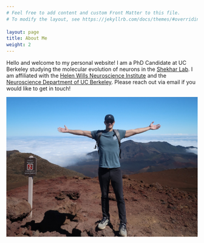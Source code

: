 ```yaml
---
# Feel free to add content and custom Front Matter to this file.
# To modify the layout, see https://jekyllrb.com/docs/themes/#overriding-theme-defaults

layout: page
title: About Me
weight: 2
---
```


Hello and welcome to my personal website! I am a PhD Candidate at UC Berkeley studying the molecular evolution of neurons in the [Shekhar Lab](https://www.shekharlab.net). I am affiliated with the [Helen Wills Neuroscience Institute](https://hwni.berkeley.edu) and the [Neuroscience Department of UC Berkeley](https://neuroscience.berkeley.edu/home). Please reach out via email if you would like to get in touch!

![A picture of me on a volcano](files/about-me.jpg)

